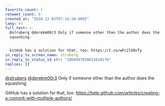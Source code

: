```yaml
---
favorite_count: 1
retweet_count: 0
created_at: "2018-12-03T07:18:20.000Z"
lang: en
full_text: >-
  @struberg @derekm00r3 Only if someone other than the author does the
  squashing.


  GitHub has a solution for that, too: https://t.co/wFc2lSRvTy
in_reply_to_screen_name: struberg
in_reply_to_status_id_str: "1069487030621618176"
replies: []
---
```


[@struberg](https://twitter.com/struberg)
[@derekm00r3](https://twitter.com/derekm00r3) Only if someone other than the
author does the squashing.

GitHub has a solution for that, too:
<https://help.github.com/articles/creating-a-commit-with-multiple-authors/>
